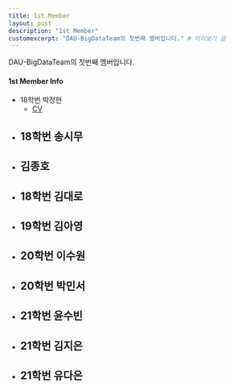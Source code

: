 ```yaml
---
title: 1st Member
layout: post
description: "1st Member"
customexcerpt: "DAU-BigDataTeam의 첫번째 멤버입니다." # 미리보기 글 
---
```


DAU-BigDataTeam의 첫번째 멤버입니다.

#### 1st Member Info

- 18학번 박정현
  - [CV](https://drive.google.com/file/d/1JJ8ZEiqy6T9AVYT9pb45yKvRZmboiEyN/view?usp=share_link)
- 18학번 송시무
  - 
- 김종호
  - 
- 18학번 김대로
  - 
- 19학번 김아영
  - 
- 20학번 이수원
  - 
- 20학번 박민서
  - 
- 21학번 윤수빈
  - 
- 21학번 김지은
  - 
- 21학번 유다은
  - 
